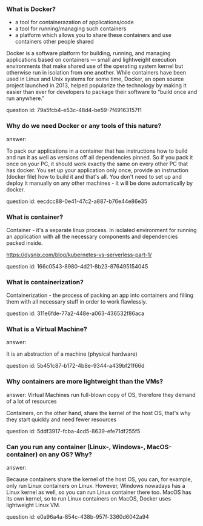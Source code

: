 
### What is Docker?

- a tool for containerazation of applications/code
- a tool for running/managing such containers
- a platform which allows you to share these containers and use containers other people shared

Docker is a software platform for building, running, and managing
applications based on containers — small and lightweight execution environments 
that make shared use of the operating system kernel but otherwise run in 
isolation from one another. While containers have been used in Linux and Unix 
systems for some time, Docker, an open source project launched in 2013, 
helped popularize the technology by making it easier than ever for developers 
to package their software to “build once and run anywhere.”

question id: 79a5fcb4-e53c-48d4-be59-7f49163157f1



### Why do we need Docker or any tools of this nature?

answer:

To pack our applications in a container that has instructions how to build and run it as well
as versions off all dependencies pinned. So if you pack it once on your PC, it should work exactly
the same on every other PC that has docker.
You set up your application only once, provide an instruction (docker file) how to build it
and that's all. You don't need to set up and deploy it manually on any other machines - it will
be done automatically by docker.

question id: eecdcc88-0e41-47c2-a887-b76e44e86e35


### What is container? 

Container - it's a separate linux process. In isolated environment 
for running an application with all the necessary components 
and dependencies packed inside.

https://dysnix.com/blog/kubernetes-vs-serverless-part-1/

question id: 166c0543-8980-4d21-8b23-876495154045


### What is containerization?

Containerization - the process of packing an app into containers
and filling them with all necessary stuff in order to work flawlessly.

question id: 311e6fde-77a2-448e-a063-436532f86aca


### What is a Virtual Machine?

answer:

It is an abstraction of a machine (physical hardware)

question id: 5b451c87-b172-4b8e-9344-a439bf21f66d


### Why containers are more lightweight than the VMs?

answer:
Virtual Machines run full-blown copy of OS,
therefore they demand of a lot of resources

Containers, on the other hand, share the kernel
of the host OS, that's why they start quickly
and need fewer resources

question id: 5ddf3917-fcba-4cd5-8639-efe71df255f5


### Can you run any container (Linux-, Windows-, MacOS-container) on any OS? Why?

answer:

Because containers share the kernel of the host OS, you can, for example, only 
run Linux containers on Linux. However, Windows nowadays has a Linux kernel as well,
so you can run Linux container there too. MacOS has its own kernel, so to run Linux 
containers on MacOS, Docker uses lightweight Linux VM.

question id: e0a96a4a-854c-438b-957f-3360d6042a94


